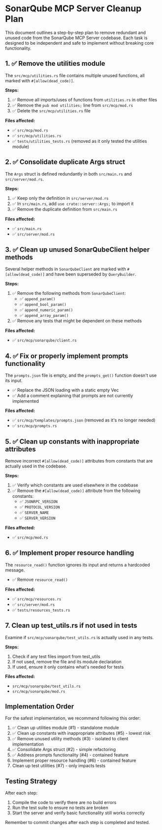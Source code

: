 # SonarQube MCP Server Cleanup Plan

This document outlines a step-by-step plan to remove redundant and unused code from the SonarQube MCP Server codebase. Each task is designed to be independent and safe to implement without breaking core functionality.

## 1. ✅ Remove the utilities module

The `src/mcp/utilities.rs` file contains multiple unused functions, all marked with `#[allow(dead_code)]`.

**Steps:**
1. ✅ Remove all imports/uses of functions from `utilities.rs` in other files
2. ✅ Remove the `pub mod utilities;` line from `src/mcp/mod.rs`
3. ✅ Delete the `src/mcp/utilities.rs` file

**Files affected:**
- ✅ `src/mcp/mod.rs`
- ✅ `src/mcp/utilities.rs`
- ✅ `tests/utilities_tests.rs` (removed as it only tested the utilities module)

## 2. ✅ Consolidate duplicate Args struct

The `Args` struct is defined redundantly in both `src/main.rs` and `src/server/mod.rs`.

**Steps:**
1. ✅ Keep only the definition in `src/server/mod.rs`
2. ✅ In `src/main.rs`, add `use crate::server::Args;` to import it
3. ✅ Remove the duplicate definition from `src/main.rs`

**Files affected:**
- ✅ `src/main.rs`
- ✅ `src/server/mod.rs`

## 3. ✅ Clean up unused SonarQubeClient helper methods

Several helper methods in `SonarQubeClient` are marked with `#[allow(dead_code)]` and have been superseded by `QueryBuilder`.

**Steps:**
1. ✅ Remove the following methods from `SonarQubeClient`:
   - ✅ `append_param()`
   - ✅ `append_bool_param()`
   - ✅ `append_numeric_param()`
   - ✅ `append_array_param()`
2. ✅ Remove any tests that might be dependent on these methods

**Files affected:**
- ✅ `src/mcp/sonarqube/client.rs`

## 4. ✅ Fix or properly implement prompts functionality

The `prompts.json` file is empty, and the `prompts_get()` function doesn't use its input.

- ✅ Replace the JSON loading with a static empty Vec
- ✅ Add a comment explaining that prompts are not currently implemented

**Files affected:**
- ✅ `src/mcp/templates/prompts.json` (removed as it's no longer needed)
- ✅ `src/mcp/prompts.rs`

## 5. ✅ Clean up constants with inappropriate attributes

Remove incorrect `#[allow(dead_code)]` attributes from constants that are actually used in the codebase.

**Steps:**
1. ✅ Verify which constants are used elsewhere in the codebase
2. ✅ Remove the `#[allow(dead_code)]` attribute from the following constants:
   - ✅ `JSONRPC_VERSION`
   - ✅ `PROTOCOL_VERSION`
   - ✅ `SERVER_NAME`
   - ✅ `SERVER_VERSION`

**Files affected:**
- ✅ `src/mcp/mod.rs`

## 6. ✅ Implement proper resource handling

The `resource_read()` function ignores its input and returns a hardcoded message.

- ✅ Remove `resource_read()`

**Files affected:**
- ✅ `src/mcp/resources.rs`
- ✅ `src/server/mod.rs`
- ✅ `tests/resources_tests.rs`

## 7. Clean up test_utils.rs if not used in tests

Examine if `src/mcp/sonarqube/test_utils.rs` is actually used in any tests.

**Steps:**
1. Check if any test files import from test_utils
2. If not used, remove the file and its module declaration
3. If used, ensure it only contains what's needed for tests

**Files affected:**
- `src/mcp/sonarqube/test_utils.rs`
- `src/mcp/sonarqube/mod.rs`

## Implementation Order

For the safest implementation, we recommend following this order:

1. ✅ Clean up utilities module (#1) - standalone module
2. ✅ Clean up constants with inappropriate attributes (#5) - lowest risk
3. ✅ Remove unused utility methods (#3) - isolated to client implementation  
4. ✅ Consolidate Args struct (#2) - simple refactoring
5. ✅ Address prompts functionality (#4) - contained feature
6. Implement proper resource handling (#6) - contained feature
7. Clean up test utilities (#7) - only impacts tests

## Testing Strategy

After each step:
1. Compile the code to verify there are no build errors
2. Run the test suite to ensure no tests are broken
3. Start the server and verify basic functionality still works correctly

Remember to commit changes after each step is completed and tested. 